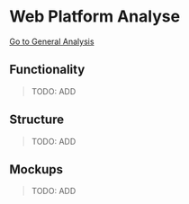 # Web Platform Analyse
[Go to General Analysis](../../analysis)

## Functionality
> TODO: ADD

## Structure
> TODO: ADD

## Mockups
> TODO: ADD